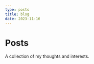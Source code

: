 ```yaml
---
type: posts
title: blog
date: 2023-11-16
---
```


# Posts

A collection of my thoughts and interests.